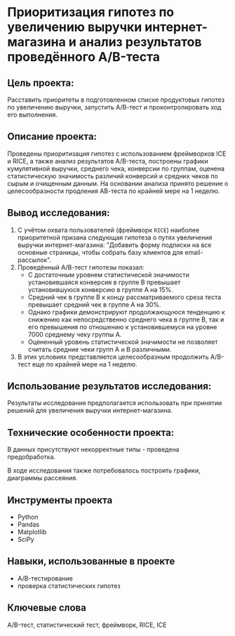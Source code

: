 # Приоритизация гипотез по увеличению выручки интернет-магазина и анализ результатов проведённого A/B-теста



## Цель проекта:

Расставить приоритеты в подготовленном списке продуктовых гипотез по увеличению выручки, запустить А/В-тест и проконтролировать ход его выполнения.


## Описание проекта:

Проведены приоритизация гипотез с использованием фреймворков ICE и RICE, а также анализ результатов A/B-теста, построены графики кумулятивной выручки, среднего чека, конверсии по группам, оценена статистическую значимость различий конверсий и средних чеков по сырым и очищенным данным. На основании анализа принято решение о целесообразности продления АВ-теста по крайней мере на 1 неделю.


## Вывод исследования:

1. С учётом охвата пользователей (фреймворк `RICE`) наиболее приоритетной призана следующая гипотеза о путях увеличения выручки интернет-магазина: "Добавить форму подписки на все основные страницы, чтобы собрать базу клиентов для email-рассылок".
2. Проведённый А/В-тест гипотезы показал:
    - С достаточным уровнем статистической значимости установившаяся конверсия в группе В превышает установившуюся конверсию в группе А на 15%.
    - Средний чек в группе В к концу рассматриваемого среза теста превышает средний чек в группе А на 30%.
    - Однако графики демонстрируют продолжающуюся тенденцию к снижению как непосредственно среднего чека в группе В, так и его превышения по отношению к установившемуся на уровне 7000 среднему чеку группы А.
    - Оцененный уровень статистической значимости не позволяет считать средние чеки групп А и В различными.
3. В этих условиях представляется целесообразным продолжить А/В-тест еще по крайней мере на 1 неделю.


## Использование результатов исследования:

Результаты исследования предполагается использовать при принятии решений для увеличения выручки интернет-магазина.


## Технические особенности проекта:

В данных присутствуют некорректные типы - проведена предобработка.

В ходе исследования также потребовалось построить графики, диаграммы рассеяния.


## Инструменты проекта

- Python
- Pandas
- Matplotlib
- SciPy


## Навыки, использованные в проекте

- А/В-тестирование
- проверка статистических гипотез


## Ключевые слова

A/B-тест, статистический тест, фреймворк, RICE, ICE